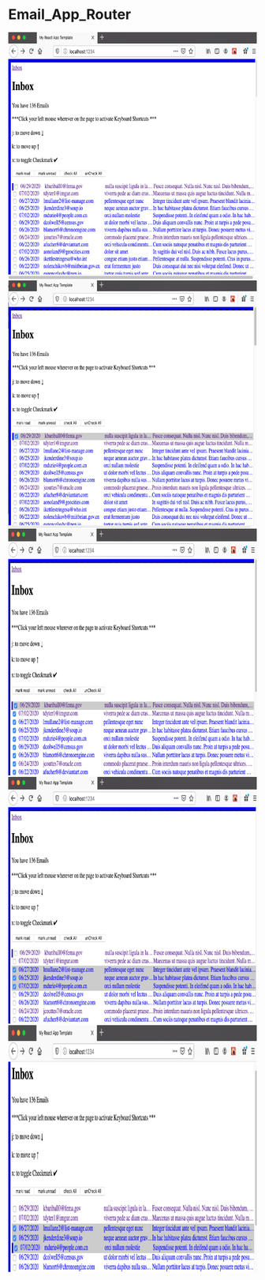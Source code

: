 # Email_App_Router
<img src="src/images/overview.png" height="500px" >
<img src="src/images/checkedRead.png" height="500px" >
<img src="src/images/checkAll.png" height="500px" >
<img src="src/images/manuelCheckRead.png" height="500px" >
<img src="src/images/keyMovesDown.png" height="500px" >
